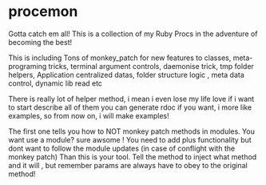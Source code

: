 procemon
========

Gotta catch em all!
This is a collection of my Ruby Procs in the adventure of becoming the best!


This is including Tons of monkey_patch for new features to classes,
meta-programing tricks, terminal argument controls, daemonise trick,
tmp folder helpers, Application centralized datas, folder structure logic ,
meta data control, dynamic lib read etc


There is really lot of helper method, i mean i even lose my life love if i want to start describe all of them
you can generate rdoc if you want, i more like examples, so from now on,
i will make examples!

The first one tells you how to NOT monkey patch methods in modules.
You want use a module? sure awsome !
You need to add plus functionality but dont want to follow the module updates
(in case of conflight with the monkey patch)
Than this is your tool. Tell the method to inject what method and it will , but remember
params are always have to obey to the original method!
